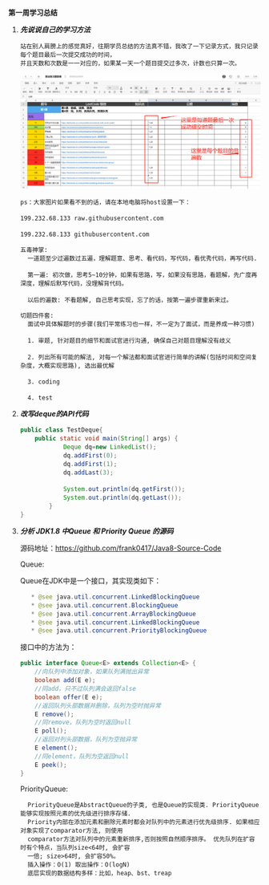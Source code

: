**第一周学习总结**

1. ***先说说自己的学习方法***

    ```
    站在别人肩膀上的感觉真好，往期学员总结的方法真不错，我改了一下记录方式，我只记录每个题目最后一次提交成功的时间，
    并且天数和次数是一一对应的，如果某一天一个题目提交过多次，计数也只算一次。
    ```
    ![](https://raw.githubusercontent.com/frank0417/algorithm024/main/Week_01/resource/al1.png)
    ```
    ps：大家图片如果看不到的话，请在本地电脑将host设置一下：
    
    199.232.68.133 raw.githubusercontent.com
    
    199.232.68.133 githubusercontent.com
    ```
    
    
    ```
    五毒神掌: 
      一道题至少过遍数过五遍，理解题意、思考、看代码，写代码，看优秀代码，再写代码.
    
      第一遍: 初次做，思考5~10分钟，如果有思路，写，如果没有思路，看题解，先广度再深度，理解后默写代码，没理解背代码。
    
      以后的遍数: 不看题解, 自己思考实现，忘了的话，按第一遍步骤重新来过。
    ```
    ```
    切题四件套:
      面试中具体解题时的步骤(我们平常练习也一样，不一定为了面试，而是养成一种习惯)
    
      1. 审题, 针对题目的细节和面试官进行沟通, 确保自己对题目理解没有歧义
    
      2. 列出所有可能的解法, 对每一个解法都和面试官进行简单的讲解(包括时间和空间复杂度，大概实现思路), 选出最优解
    
      3. coding
    
      4. test
    
    ```


2. ***改写deque的API代码***

   ```java
   public class TestDeque{
       public static void main(String[] args) {
               Deque dq=new LinkedList();
               dq.addFirst(0);
               dq.addFirst(1);
               dq.addLast(3);
       
               System.out.println(dq.getFirst());
               System.out.println(dq.getLast());
           }
   }
   ```


3. ***分析 JDK1.8 中Queue 和 Priority Queue 的源码***
   
   源码地址：https://github.com/frank0417/Java8-Source-Code

   Queue: 
   
    Queue在JDK中是一个接口，其实现类如下：
    
    ```java
       * @see java.util.concurrent.LinkedBlockingQueue
       * @see java.util.concurrent.BlockingQueue
       * @see java.util.concurrent.ArrayBlockingQueue
       * @see java.util.concurrent.LinkedBlockingQueue
       * @see java.util.concurrent.PriorityBlockingQueue
    
   ```
   接口中的方法为：
   
   ```java
   public interface Queue<E> extends Collection<E> {
       //向队列中添加对象，如果队列满抛出异常
       boolean add(E e);
       //同add，只不过队列满会返回false
       boolean offer(E e);
       //返回队列头部数据并删除，队列为空时抛异常
       E remove();
       //同remove，队列为空时返回null
       E poll();
       //返回对列头部数据，队列为空抛异常
       E element();
       //同element，队列为空返回null   
       E peek();
   }
   ```

   PriorityQueue:
   ```
     PriorityQueue是AbstractQueue的子类, 也是Queue的实现类. PriorityQueue能够实现按照元素的优先级进行排序存储. 
     Priority内部在添加元素和删除元素时都会对队列中的元素进行优先级排序. 如果相应对象实现了comparator方法, 则使用
     comparator方法对队列中的元素重新排序,否则按照自然顺序排序。 优先队列在扩容时有个特点，当队列size<64时, 会扩容
     一倍; size>64时, 会扩容50%。
     插入操作：O(1) 取出操作：O(logN)
     底层实现的数据结构多样：比如，heap、bst、treap
   ```
